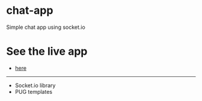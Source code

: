 # chat-app
Simple chat app using socket.io

# See the live app 
- [here](#)
---
* Socket.io library
* PUG templates
